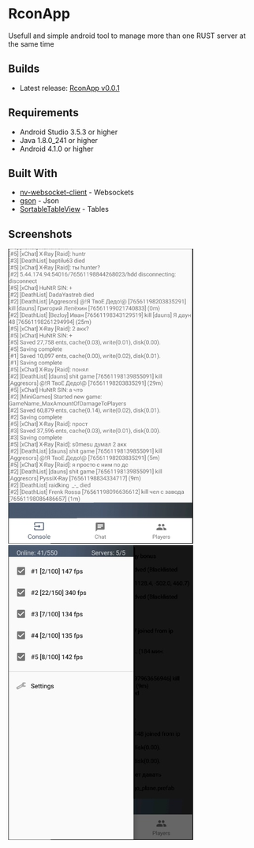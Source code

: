 # RconApp

Usefull and simple android tool to manage more than one RUST server at the same time

## Builds
* Latest release: [RconApp v0.0.1](https://github.com/serezhadelaet/RconApp/releases/tag/0.0.1)

## Requirements

* Android Studio 3.5.3 or higher
* Java 1.8.0_241 or higher
* Android 4.1.0 or higher

## Built With

* [nv-websocket-client](https://github.com/TakahikoKawasaki/nv-websocket-client) - Websockets
* [gson](https://github.com/google/gson) - Json
* [SortableTableView](https://github.com/ISchwarz23/SortableTableView) - Tables

## Screenshots

![Preview1](/preview1.jpg)
![Preview2](/preview2.jpg)
